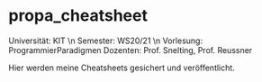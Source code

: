 # propa_cheatsheet
Universität: KIT \n
Semester: WS20/21 \n
Vorlesung: ProgrammierParadigmen 
Dozenten: Prof. Snelting, Prof. Reussner 
 
Hier werden meine Cheatsheets gesichert und veröffentlicht.
